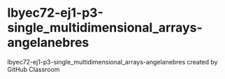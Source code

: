 # lbyec72-ej1-p3-single_multidimensional_arrays-angelanebres
lbyec72-ej1-p3-single_multidimensional_arrays-angelanebres created by GitHub Classroom

